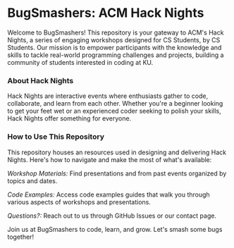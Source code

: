 # BugSmashers: ACM Hack Nights
Welcome to BugSmashers! This repository is your gateway to ACM's Hack Nights, a series of engaging workshops designed for CS Students, by CS Students. Our mission is to empower participants with the knowledge and skills to tackle real-world programming challenges and projects, building a community of students interested in coding at KU.

### About Hack Nights
Hack Nights are interactive events where enthusiasts gather to code, collaborate, and learn from each other. Whether you're a beginner looking to get your feet wet or an experienced coder seeking to polish your skills, Hack Nights offer something for everyone.

### How to Use This Repository
This repository houses an resources used in designing and delivering Hack Nights. Here's how to navigate and make the most of what's available:

*Workshop Materials:* Find presentations and from past events organized by topics and dates.

*Code Examples:* Access code examples guides that walk you through various aspects of workshops and presentations.

*Questions?:* Reach out to us through GitHub Issues or our contact page.

Join us at BugSmashers to code, learn, and grow. Let's smash some bugs together!
